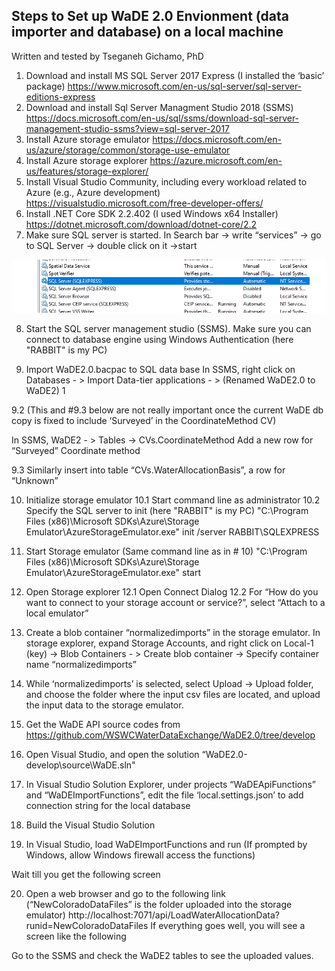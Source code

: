 

## Steps to Set up WaDE 2.0 Envionment (data importer and database) on a local machine 
Written and tested by Tseganeh Gichamo, PhD

1. Download and install MS SQL Server 2017 Express
(I installed the ‘basic’ package)
https://www.microsoft.com/en-us/sql-server/sql-server-editions-express
2. Download and install Sql Server Managment Studio 2018 (SSMS)
https://docs.microsoft.com/en-us/sql/ssms/download-sql-server-management-studio-ssms?view=sql-server-2017
3. Install Azure storage emulator
https://docs.microsoft.com/en-us/azure/storage/common/storage-use-emulator
4. Install Azure storage explorer
https://azure.microsoft.com/en-us/features/storage-explorer/
5. Install Visual Studio Community, including every workload related to Azure (e.g., Azure development)
https://visualstudio.microsoft.com/free-developer-offers/
6.  Install .NET Core SDK 2.2.402 (I used Windows x64 Installer)
https://dotnet.microsoft.com/download/dotnet-core/2.2
7. Make sure SQL server is started. 
In Search bar -> write “services” -> go to SQL Server -> double click on it ->start
  
![](Images/sqlservices_start.png)
 

8. Start the SQL server management studio (SSMS). 
Make sure you can connect to database engine using Windows Authentication (here "RABBIT" is my PC)
  
9. Import WaDE2.0.bacpac to SQL data base
	In SSMS, right click on Databases - > Import Data-tier applications - > 
	(Renamed WaDE2.0 to WaDE2)
1

 

9.2 
(This and #9.3 below are not really important once the current WaDE db copy is fixed to include ‘Surveyed’ in the CoordinateMethod CV)

In SSMS, WaDE2 - > Tables -> CVs.CoordinateMethod
Add a new row for “Surveyed” Coordinate method
 

9.3 Similarly insert into table “CVs.WaterAllocationBasis”, a row for “Unknown”
 

10. Initialize storage emulator
10.1 Start command line as administrator 
10.2 Specify the SQL server to init (here "RABBIT" is my PC)
"C:\Program Files (x86)\Microsoft SDKs\Azure\Storage Emulator\AzureStorageEmulator.exe" init /server RABBIT\SQLEXPRESS
 

11. Start Storage emulator (Same command line as in # 10)
"C:\Program Files (x86)\Microsoft SDKs\Azure\Storage Emulator\AzureStorageEmulator.exe" start

12. Open Storage explorer 
12.1 Open Connect Dialog 
12.2 For “How do you want to connect to your storage account or service?”, select “Attach to a local emulator”
 

13. Create a blob container “normalizedimports” in the storage emulator.
In storage explorer, expand Storage Accounts, and right click on Local-1 (key) -> Blob Containers - > Create blob container ->
Specify container name “normalizedimports”
 
 
14. While ‘normalizedimports’ is selected, select Upload -> Upload folder, and choose the folder where the input csv files are located, and upload the input data to the storage emulator.
 



15. Get the WaDE API source codes from https://github.com/WSWCWaterDataExchange/WaDE2.0/tree/develop 

16. Open Visual Studio, and open the solution “WaDE2.0-develop\source\WaDE.sln"

17. In Visual Studio Solution Explorer, under projects “WaDEApiFunctions” and “WaDEImportFunctions”, edit the file ‘local.settings.json’ to add connection string for the local database  
 
 

18. Build the Visual Studio Solution 
 

19. In Visual Studio, load WaDEImportFunctions and run
(If prompted by Windows, allow Windows firewall access the functions)
 
Wait till you get the following screen
 

20. Open a web browser and go to the following link (“NewColoradoDataFiles” is the folder uploaded into the storage emulator)
http://localhost:7071/api/LoadWaterAllocationData?runid=NewColoradoDataFiles
If everything goes well, you will see a screen like the following
 

Go to the SSMS and check the WaDE2 tables to see the uploaded values.

